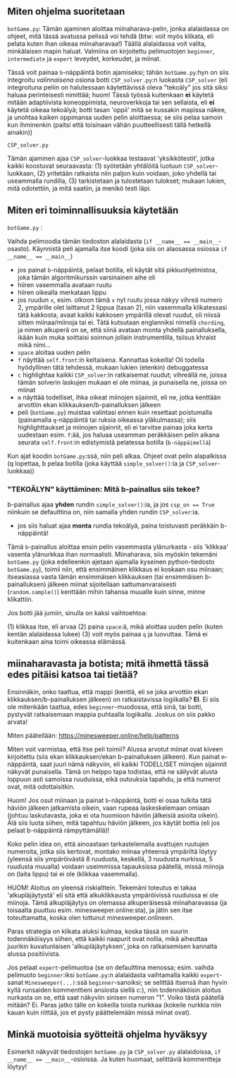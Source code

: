 <h2>Miten ohjelma suoritetaan</h2>

`botGame.py`:
Tämän ajaminen aloittaa miinaharava-pelin, jonka alalaidassa on ohjeet, mitä tässä avatussa pelissä voi tehdä (btw: voit myös klikata, eli pelata kuten ihan oikeaa miinaharavaa!)
Täällä alalaidassa voit valita, minkälaisen mapin haluat. Valmiina on kirjoitettu pelimuotojen `beginner`, `intermediate` ja `expert` leveydet, korkeudet, ja miinat.

Tässä voit painaa `b`-näppäintä botin ajamiseksi; tähän `botGame.py`:hyn on siis integroitu <i>valinnaisena</i> osiona botti `CSP_solver.py`:n luokasta `CSP_solver` (eli integroituna peliin on halutessaan käytettävissä oleva "tekoäly" jos sitä siksi haluaa perinteisesti nimittää; huom! Tässä työssä kuitenkaan <b>ei</b> käytetä mitään adaptiivista koneoppimista, neuroverkkoja tai sen sellaista, eli <b>ei</b> käytetä oikeaa tekoälyä; botti tasan 'oppii' mitä se kussakin mapissa näkee, ja unohtaa kaiken oppimansa uuden pelin aloittaessa; se siis pelaa samoin kun ihminenkin (paitsi että toisinaan vähän puutteellisesti tällä hetkellä ainakin))

`CSP_solver.py`

Tämän ajaminen ajaa `CSP_solver`-luokkaa testaavat 'yksikkötestit', jotka kaikki koostuvat seuraavasta: (1) syötetään yhtälöitä luotuun `CSP_solver`-luokkaan, (2) yritetään ratkaista niin paljon kuin voidaan, joko yhdellä tai useammalla rundilla, (3) tarkistetaan ja tulostetaan tulokset; mukaan lukien, mitä odotettiin, ja mitä saatiin, ja menikö testi läpi.

<h2> Miten eri toiminnallisuuksia käytetään </h2>

`botGame.py` :

Vaihda pelimoodia tämän tiedoston alalaidasta (`if __name__ == __main__`-osasto). Käynnistä peli ajamalla itse koodi (joka siis on alaosassa osiossa `if __name__ == __main__`)

- jos painat `b`-näppäintä, pelaat botilla, eli käytät sitä pikkuohjelmistoa, joka tämän algoritmikurssin varsinainen aihe oli
- hiiren vasemmalla avataan ruutu
- hiiren oikealla merkataan lippu
- jos ruudun `x`, esim. olkoon tämä `x` nyt ruutu jossa näkyy vihreä numero 2, ympärille olet laittanut 2 lippua (tasan 2), niin vasemmalla klikatessasi tätä kakkosta, avaat kaikki kakkosen ympärillä olevat ruudut, oli niissä sitten miinaa/miinoja tai ei. Tätä kutsutaan englanniksi nimellä `chording`, ja nimen alkuperä on se, että siinä avataan monta yhdellä painalluksella, ikään kuin muka soittaisi soinnun jollain instrumentilla, tsiisus khraist mikä nimi...
- `space` aloitaa uuden pelin
- `f` näyttää `self.front`:in keltaisena. Kannattaa kokeilla! Oli todella hyödyllinen tätä tehdessä, mukaan lukien (etenkin) debuggatessa
- `c` highlightaa kaikki `CSP_solver`:in ratkaisemat ruudut; vihreällä ne, joissa tämän solverin laskujen mukaan ei ole miinaa, ja punaisella ne, joissa on miinat
- `m` näyttää todelliset, ihka oikeat miinojen sijainnit, eli ne, jotka kenttään arvottiin ekan klikkauksen/b-painalluksen jälkeen
- peli (`botGame.py`) muistaa valintasi ennen kuin resettaat poistumalla (painamalla `q`-näppäintä tai ruksia oikeassa yläkulmassa); siis highlighttaukset ja miinojen sijainnit, eli ei tarvitse painaa joka kerta uudestaan esim. `f`:ää, jos haluaa useamman peräkkäisen pelin aikana seurata `self.front`:in edistymistä pelatessa botilla (`b-näppäimellä`)

Kun ajat koodin `botGame.py`:ssä, niin peli alkaa. Ohjeet ovat pelin alapalkissa (q lopettaa, b pelaa botilla (joka käyttää `simple_solver()`:ia ja `CSP_solver`-luokkaa))

<h3>"TEKOÄLYN" käyttäminen: Mitä b-painallus siis tekee?</h3>

b-painallus ajaa <b>yhden</b> rundin `simple_solver()`:ia, ja jos `csp_on == True` niinkuin se defaulttina on, niin samalla yhden rundin `CSP_solver`:ia. 
  
  - jos siis haluat ajaa <b>monta</b> rundia tekoälyä, paina toistuvasti peräkkäin b-näppäintä!

Tämä `b`-painallus aloittaa ensin pelin vasemmasta ylänurkasta - siis 'klikkaa' vasenta ylänurkkaa ihan normaalisti. Miinaharava, siis myöskin tekemäni `botGame.py` (joka edelleenkin ajetaan ajamalla kyseinen python-tiedosto `botGame.py`), toimii niin, että ensimmäinen klikkaus ei koskaan osu miinaan; itseasiassa vasta tämän ensimmäisen klikkauksen (tai ensimmäisen b-painalluksen) jälkeen miinat sijoitellaan sattumanvaraisesti (`random.sample()`) kenttään mihin tahansa muualle kuin sinne, minne klikattiin.

Jos botti jää jumiin, sinulla on kaksi vaihtoehtoa:

  (1) klikkaa itse, eli arvaa
  (2) paina `space`:ä, mikä aloittaa uuden pelin (kuten kentän alalaidassa lukee)
  (3) voit myös painaa `q` ja luovuttaa. Tämä ei kuitenkaan aina toimi oikeassa elämässä.



<h2> miinaharavasta ja botista; mitä ihmettä tässä edes pitäisi katsoa tai tietää? </h2>

Ensinnäkin, onko taattua, että mappi (kenttä, eli se joka arvottiin ekan klikkauksen/b-painalluksen jälkeen) on ratkaistavissa logiikalla? **EI**. Ei siis ole mitenkään taattua, edes `beginner`-muodossa, että sinä, tai botti, pystyvät ratkaisemaan mappia puhtaalla logiikalla. Joskus on siis pakko arvata!

Miten päätellään: <a>https://minesweeper.online/help/patterns<a/>

Miten voit varmistaa, että itse peli toimii? Alussa arvotut miinat ovat kiveen kirjoitettu (siis ekan klikkauksen/ekan b-painalluksen jälkeen). Kun painat `m`-näppäintä, saat juuri nämä näkyviin, eli kaikki TODELLISET miinojen sijainnit näkyvät punaisella. Tämä on helppo tapa todistaa, että ne säilyvät alusta loppuun asti samoissa ruuduissa, eikä outouksia tapahdu, ja että numerot ovat, mitä odottaisitkin.

Huom! Jos osut miinaan ja painat `b`-näppäintä, botti ei osaa tulkita tätä häviön jälkeen jatkamista oikein, vaan rupeaa laskeskelemaan omiaan (johtuu laskutavasta, joka ei ota huomioon häviön jälkeisiä asioita oikein). Älä siis luota siihen, mitä tapahtuu häviön jälkeen, jos käytät bottia (eli jos pelaat b-näppäintä rämpyttämällä)!

Koko pelin idea on, että ainoastaan tarkastelemalla avattujen ruutujen numeroita, jotka siis kertovat, montako miinaa yhteensä ympäriltä löytyy (yleensä siis ympäröivästä 8 ruudusta, keskellä, 3 ruudusta nurkissa, 5 ruudusta muualla) voidaan useimmissa tapauksissa päätellä, missä miinoja on (laita lippu) tai ei ole (klikkaa vasemmalla).

HUOM! Aloitus on yleensä riskialttein. Tekemäni toteutus ei takaa 'alkupläjäytystä' eli sitä että alkuklikkausta ympäröivissä ruuduissa ei ole miinoja. Tämä alkupläjäytys on olemassa alkuperäisessä miinaharavassa (ja toisaalta puuttuu esim. minesweeper.online:sta), ja jätin sen itse toteuttamatta, koska olen tottunut minesweeper.onlineen.

Paras strategia on klikata aluksi kulmaa, koska tässä on suurin todennäköisyys siihen, että kaikki naapurit ovat nollia, mikä aiheuttaa juurikin kuvatunlaisen 'alkupläjäytyksen', joka on ratkaisemisen kannalta alussa positiivista.

Jos pelaat `expert`-pelimuotoa (se on defaulttina menossa; esim. vaihda pelimuoto `beginner`:iksi `botGame.py`:n alalaidasta vaihtamalla kaikki `expert`-sanat `Minesweeper(...)`:ssä `beginner`-sanoiksi; se selittää itsensä ihan hyvin kyllä runsaiden kommenttieni ansiosta siellä c:), niin todennäköisin aloitus nurkasta on se, että saat näkyviin sinisen numeron "1". Voiko tästä päätellä mitään? Ei. Paras jatko tälle on kokeilla toista nurkkaa (kokeile nurkkia niin kauan kuin riittää, jos et pysty päättelemään missä miinat ovat).


<h2>Minkä muotoisia syötteitä ohjelma hyväksyy</h2>

Esimerkit näkyvät tiedostojen `botGame.py` ja `CSP_solver.py` alalaidoissa, `if __name__ == __main__`-osioissa. Ja kuten huomaat, selittäviä kommentteja löytyy!
